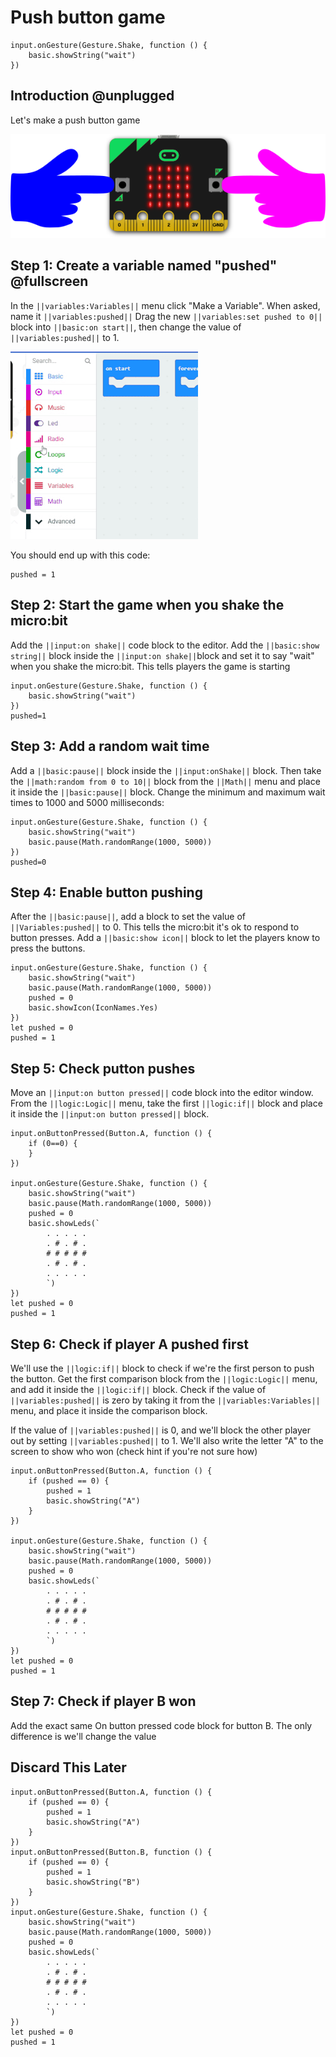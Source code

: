 # Push button game

```template
input.onGesture(Gesture.Shake, function () {
    basic.showString("wait")
})
```

## Introduction @unplugged

Let's make a push button game

![picture of microbit](https://raw.githubusercontent.com/BrightWearables/pxt-microbit-push-button-game/master/docs/static/PushButtonMicrobitImage.png)

## Step 1: Create a variable named "pushed" @fullscreen

In the ``||variables:Variables||`` menu click "Make a Variable".
When asked, name it ``||variables:pushed||`` 
Drag the new ``||variables:set pushed to 0||`` block into ``||basic:on start||``, then change the value of ``||variables:pushed||`` to 1.

![create a variable](https://raw.githubusercontent.com/BrightWearables/pxt-microbit-push-button-game/master/docs/static/makeVariableMakeCodeSmaller.gif)

You should end up with this code:
```blocks
pushed = 1
```

## Step 2: Start the game when you shake the micro:bit

Add the ``||input:on shake||`` code block to the editor.
Add the ``||basic:show string||`` block inside the ``||input:on shake||``block and set it
to say "wait" when you shake the micro:bit. This tells players the game is starting

```blocks
input.onGesture(Gesture.Shake, function () {
    basic.showString("wait")
})
pushed=1
```
## Step 3: Add a random wait time

Add a ``||basic:pause||`` block inside the ``||input:onShake||`` block.
Then take the ``||math:random from 0 to 10||`` block from the ``||Math||`` menu and place it inside the ``||basic:pause||`` block. 
Change the minimum and maximum wait times to 1000 and 5000 milliseconds:
```blocks
input.onGesture(Gesture.Shake, function () {
    basic.showString("wait")
    basic.pause(Math.randomRange(1000, 5000))
})
pushed=0
```
## Step 4: Enable button pushing

After the ``||basic:pause||``, add a block to set the value of ``||Variables:pushed||`` to 0.
This tells the micro:bit it's ok to respond to button presses.
Add a ``||basic:show icon||`` block to let the players know to press the buttons.

```blocks
input.onGesture(Gesture.Shake, function () {
    basic.showString("wait")
    basic.pause(Math.randomRange(1000, 5000))
    pushed = 0
    basic.showIcon(IconNames.Yes)
})
let pushed = 0
pushed = 1
```
## Step 5: Check putton pushes
Move an ``||input:on button pressed||`` code block into the editor window.
From the ``||logic:Logic||`` menu, take the first ``||logic:if||`` block and 
place it inside the ``||input:on button pressed||`` block.

```blocks
input.onButtonPressed(Button.A, function () {
    if (0==0) {
    }
})

input.onGesture(Gesture.Shake, function () {
    basic.showString("wait")
    basic.pause(Math.randomRange(1000, 5000))
    pushed = 0
    basic.showLeds(`
        . . . . .
        . # . # .
        # # # # #
        . # . # .
        . . . . .
        `)
})
let pushed = 0
pushed = 1
```

## Step 6: Check if player A pushed first

We'll use the ``||logic:if||`` block to check if we're the first person to push the button. 
Get the first comparison block from the ``||logic:Logic||`` menu, and add it inside the ``||logic:if||`` block.
Check if the value of ``||variables:pushed||`` is zero by taking it from the ``||variables:Variables||`` menu, 
and place it inside the comparison block.


If the value of ``||variables:pushed||``
is 0, and we'll block the other player out by setting ``||variables:pushed||`` to 1. 
We'll also write the letter "A" to the screen to show who won (check hint if you're not sure how)
  
```blocks
input.onButtonPressed(Button.A, function () {
    if (pushed == 0) {
        pushed = 1
        basic.showString("A")
    }
})

input.onGesture(Gesture.Shake, function () {
    basic.showString("wait")
    basic.pause(Math.randomRange(1000, 5000))
    pushed = 0
    basic.showLeds(`
        . . . . .
        . # . # .
        # # # # #
        . # . # .
        . . . . .
        `)
})
let pushed = 0
pushed = 1
```
## Step 7: Check if player B won

Add the exact same On button pressed code block for button B. The only difference is we'll change the value


## Discard This Later
```blocks
input.onButtonPressed(Button.A, function () {
    if (pushed == 0) {
        pushed = 1
        basic.showString("A")
    }
})
input.onButtonPressed(Button.B, function () {
    if (pushed == 0) {
        pushed = 1
        basic.showString("B")
    }
})
input.onGesture(Gesture.Shake, function () {
    basic.showString("wait")
    basic.pause(Math.randomRange(1000, 5000))
    pushed = 0
    basic.showLeds(`
        . . . . .
        . # . # .
        # # # # #
        . # . # .
        . . . . .
        `)
})
let pushed = 0
pushed = 1
```
